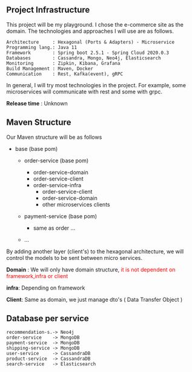 ## Project Infrastructure

This project will be my playground. I chose the e-commerce site as the domain. The technologies and approaches I will
use are as follows.

```
Architecture     : Hexagonal (Ports & Adapters) - Microservice
Programming lang.: Java 11
Framework        : Spring boot 2.5.1 - Spring Cloud 2020.0.3 
Databases        : Cassandra, Mongo, Neo4j, Elasticsearch
Monitoring       : Zipkin, Kibana, Grafana
Build Management : Maven, Docker
Communication    : Rest, Kafka(event), gRPC
```

In general, I will try most technologies in the project. For example, some microservices will communicate with rest and
some with grpc.<p>
**Release time** : Unknown

## Maven Structure

Our Maven structure will be as follows

+ base (base pom)
    + order-service (base pom)
        + order-service-domain
        + order-service-client
        + order-service-infra
            + order-service-client
            + order-service-domain
            + other microservices clients

    + payment-service (base pom)
        + same as order ...
    + ...

By adding another layer (client's) to the hexagonal architecture, we will control the models to be sent between micro
services.

**Domain** : We will only have domain structure,  <span style="color: red">it is not dependent on framework,infra or
client</span> <p>
**infra**:  Depending on framework <p>
**Client**: Same as domain, we just manage dto's ( Data Transfer Object ) <p>

## Database per service

```
recommendation-s.-> Neo4j
order-service    -> MongoDB
payment-service  -> MongoDB
shipping-service -> MongoDB
user-service     -> CassandraDB
product-service  -> CassandraDB
search-service   -> Elasticsearch
```